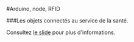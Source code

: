

#Arduino, node, RFID

###Les objets connectés au service de la santé.

Consultez [le slide](https://docs.google.com/presentation/d/10_mEOjHUBMIf60rj7R_5vIvKh25aYZ0xEUq94CoT69E/edit?usp=sharing) pour plus d'informations.
